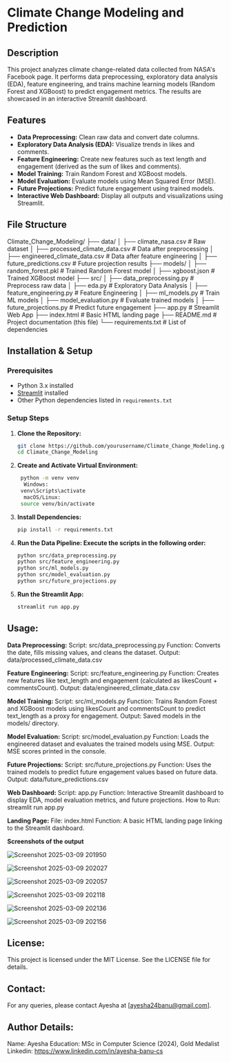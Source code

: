 # Climate Change Modeling and Prediction

## Description
This project analyzes climate change-related data collected from NASA's Facebook page. It performs data preprocessing, exploratory data analysis (EDA), feature engineering, and trains machine learning models (Random Forest and XGBoost) to predict engagement metrics. The results are showcased in an interactive Streamlit dashboard.

## Features
- **Data Preprocessing:** Clean raw data and convert date columns.
- **Exploratory Data Analysis (EDA):** Visualize trends in likes and comments.
- **Feature Engineering:** Create new features such as text length and engagement (derived as the sum of likes and comments).
- **Model Training:** Train Random Forest and XGBoost models.
- **Model Evaluation:** Evaluate models using Mean Squared Error (MSE).
- **Future Projections:** Predict future engagement using trained models.
- **Interactive Web Dashboard:** Display all outputs and visualizations using Streamlit.

## File Structure
Climate_Change_Modeling/ ├── data/ │ ├── climate_nasa.csv # Raw dataset │ ├── processed_climate_data.csv # Data after preprocessing │ ├── engineered_climate_data.csv # Data after feature engineering │ ├── future_predictions.csv # Future projection results ├── models/ │ ├── random_forest.pkl # Trained Random Forest model │ ├── xgboost.json # Trained XGBoost model ├── src/ │ ├── data_preprocessing.py # Preprocess raw data │ ├── eda.py # Exploratory Data Analysis │ ├── feature_engineering.py # Feature Engineering │ ├── ml_models.py # Train ML models │ ├── model_evaluation.py # Evaluate trained models │ ├── future_projections.py # Predict future engagement ├── app.py # Streamlit Web App ├── index.html # Basic HTML landing page ├── README.md # Project documentation (this file) └── requirements.txt # List of dependencies

## Installation & Setup

### Prerequisites
- Python 3.x installed
- [Streamlit](https://streamlit.io/) installed
- Other Python dependencies listed in `requirements.txt`

### Setup Steps

1. **Clone the Repository:**
   ```sh
   git clone https://github.com/yourusername/Climate_Change_Modeling.git
   cd Climate_Change_Modeling
2. **Create and Activate Virtual Environment:**
    ```sh
     python -m venv venv
      Windows:
     venv\Scripts\activate
      macOS/Linux:
     source venv/bin/activate
3. **Install Dependencies:**
    ```sh
    pip install -r requirements.txt
4. **Run the Data Pipeline: Execute the scripts in the following order:**
    ```sh
    python src/data_preprocessing.py
    python src/feature_engineering.py
    python src/ml_models.py
    python src/model_evaluation.py
    python src/future_projections.py
5. **Run the Streamlit App:**
    ```sh
    streamlit run app.py
## Usage:

**Data Preprocessing:**
Script: src/data_preprocessing.py
Function: Converts the date, fills missing values, and cleans the dataset.
Output: data/processed_climate_data.csv

**Feature Engineering:**
Script: src/feature_engineering.py
Function: Creates new features like text_length and engagement (calculated as likesCount + commentsCount).
Output: data/engineered_climate_data.csv

**Model Training:**
Script: src/ml_models.py
Function: Trains Random Forest and XGBoost models using likesCount and commentsCount to predict text_length as a proxy for engagement.
Output: Saved models in the models/ directory.

**Model Evaluation:**
Script: src/model_evaluation.py
Function: Loads the engineered dataset and evaluates the trained models using MSE.
Output: MSE scores printed in the console.

**Future Projections:**
Script: src/future_projections.py
Function: Uses the trained models to predict future engagement values based on future data.
Output: data/future_predictions.csv

**Web Dashboard:**
Script: app.py
Function: Interactive Streamlit dashboard to display EDA, model evaluation metrics, and future projections.
How to Run: streamlit run app.py

**Landing Page:**
File: index.html
Function: A basic HTML landing page linking to the Streamlit dashboard.

**Screenshots of the output**

![Screenshot 2025-03-09 201950](https://github.com/user-attachments/assets/c4aac6a0-fece-4a06-b8c7-642a14aea3b2)

![Screenshot 2025-03-09 202027](https://github.com/user-attachments/assets/503e6f55-48fd-4647-96be-e875df954a89)

![Screenshot 2025-03-09 202057](https://github.com/user-attachments/assets/f4e0096a-3b6f-4800-b84e-865f1af57e93)

![Screenshot 2025-03-09 202118](https://github.com/user-attachments/assets/6c68c3e5-f207-4fed-bd46-324e36504122)

![Screenshot 2025-03-09 202136](https://github.com/user-attachments/assets/6d476eac-6215-4a85-a19a-a9959c21a492)

![Screenshot 2025-03-09 202156](https://github.com/user-attachments/assets/7b2122b0-1629-4c02-bb8b-a0735b6af535)

## License:
This project is licensed under the MIT License. See the LICENSE file for details.

## Contact:
For any queries, please contact Ayesha at [ayesha24banu@gmail.com].

## Author Details:
Name: Ayesha
Education: MSc in Computer Science (2024), Gold Medalist
Linkedin: https://www.linkedin.com/in/ayesha-banu-cs
